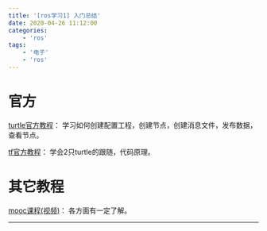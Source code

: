 ```yaml
---
title: '[ros学习1] 入门总结'
date: 2020-04-26 11:12:00
categories: 
    - 'ros'
tags:
    - '电子'
    - 'ros'
---
```



# 官方

[turtle官方教程][1]： 学习如何创建配置工程，创建节点，创建消息文件，发布数据，查看节点。

[tf官方教程][2]： 学会2只turtle的跟随，代码原理。

# 其它教程

[mooc课程(视频)][101]： 各方面有一定了解。


---

[1]: http://wiki.ros.org/cn/ROS/Tutorials
[2]: http://wiki.ros.org/cn/tf/Tutorials

[101]: https://www.icourse163.org/course/ISCAS-1002580008#/info
